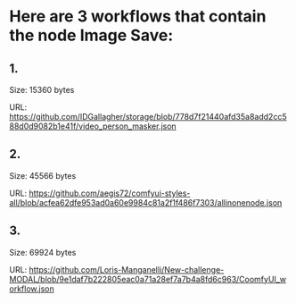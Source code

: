 # Here are 3 workflows that contain the node Image Save:

## 1. 

Size: 15360 bytes

URL: https://github.com/IDGallagher/storage/blob/778d7f21440afd35a8add2cc588d0d9082b1e41f/video_person_masker.json

## 2. 

Size: 45566 bytes

URL: https://github.com/aegis72/comfyui-styles-all/blob/acfea62dfe953ad0a60e9984c81a2f1f486f7303/allinonenode.json

## 3. 

Size: 69924 bytes

URL: https://github.com/Loris-Manganelli/New-challenge-MODAL/blob/9e1daf7b222805eac0a71a28ef7a7b4a8fd6c963/CoomfyUI_workflow.json

